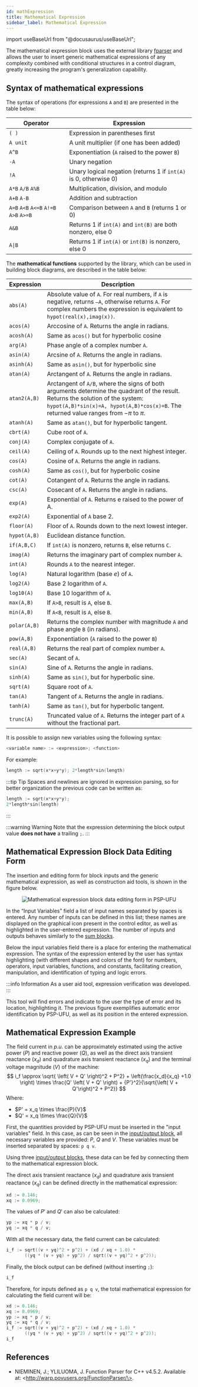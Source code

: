 ```yaml
---
id: mathExpression
title: Mathematical Expression
sidebar_label: Mathematical Expression
---
```

import useBaseUrl from "@docusaurus/useBaseUrl";

<link rel="stylesheet" href={useBaseUrl("katex/katex.min.css")} />

The mathematical expression block uses the external library [fparser](http://warp.povusers.org/FunctionParser/) and allows the user to insert generic mathematical expressions of any complexity combined with conditional structures in a control diagram, greatly increasing the program's generalization capability.

## Syntax of mathematical expressions
The syntax of operations (for expressions `A` and `B`) are presented in the table below:

|Operator|Expression|
|--------|---------|
|`( )`	|Expression in parentheses first
|`A unit`	|A unit multiplier (if one has been added)
|`A^B`	|Exponentiation (`A` raised to the power `B`)
|`-A`	|Unary negation
|`!A`	|Unary logical negation (returns $1$ if `int(A)` is $0$, otherwise $0$)
|`A*B` `A/B` `A%B`	|Multiplication, division, and modulo
|`A+B` `A-B`	|Addition and subtraction
|`A=B` `A<B` `A<=B` `A!=B` `A>B` `A>=B`	|Comparison between `A` and `B` (returns $1$ or $0$)
|`A&B`	|Returns $1$ if `int(A)` and `int(B)` are both nonzero, else $0$
|`A\|B`	|Returns $1$ if `int(A)` or `int(B)` is nonzero, else $0$

The **mathematical functions** supported by the library, which can be used in building block diagrams, are described in the table below:

|Expression|Description
|---------|---------|
|`abs(A)`|Absolute value of `A`. For real numbers, if `A` is negative, returns `–A`, otherwise returns `A`. For complex numbers the expression is equivalent to `hypot(real(x),imag(x))`.
|`acos(A)`|Arccosine of `A`. Returns the angle in radians.
|`acosh(A)`|Same as `acos()` but for hyperbolic cosine
|`arg(A)`|Phase angle of a complex number `A`.
|`asin(A)`|Arcsine of `A`. Returns the angle in radians.
|`asinh(A)`|Same as `asin()`, but for hyperbolic sine
|`atan(A)`|Arctangent of `A`. Returns the angle in radians.
|`atan2(A,B)`|Arctangent of `A/B`, where the signs of both arguments determine the quadrant of the result. Returns the solution of the system: `hypot(A,B)*sin(x)=A, hypot(A,B)*cos(x)=B`. The returned value ranges from $-\pi$ to $\pi$.
|`atanh(A)`|Same as `atan()`, but for hyperbolic tangent.
|`cbrt(A)`|Cube root of `A`.
|`conj(A)`|Complex conjugate of `A`.
|`ceil(A)`|Ceiling of `A`. Rounds up to the next highest integer.
|`cos(A)`|Cosine of `A`. Returns the angle in radians.
|`cosh(A)`|Same as `cos()`, but for hyperbolic cosine
|`cot(A)`|Cotangent of `A`. Returns the angle in radians.
|`csc(A)`|Cosecant of `A`. Returns the angle in radians.
|`exp(A)`|Exponential of `A`. Returns e raised to the power of A.
|`exp2(A)`|Exponential of `A` base 2.
|`floor(A)`|Floor of `A`. Rounds down to the next lowest integer.
|`hypot(A,B)`|Euclidean distance function.
|`if(A,B,C)`|If `int(A)` is nonzero, returns `B`, else returns `C`.
|`imag(A)`|Returns the imaginary part of complex number `A`.
|`int(A)`|Rounds `A` to the nearest integer.
|`log(A)`|Natural logarithm (base $e$) of `A`.
|`log2(A)`|Base 2 logarithm of `A`.
|`log10(A)`|Base 10 logarithm of `A`.
|`max(A,B)`|If `A>B`, result is `A`, else `B`.
|`min(A,B)`|If `A<B`, result is `A`, else `B`.
|`polar(A,B)`|Returns the complex number with magnitude `A` and phase angle `B` (in radians).
|`pow(A,B)`|Exponentiation (`A` raised to the power `B`)
|`real(A,B)`|Returns the real part of complex number `A`.
|`sec(A)`|Secant of `A`.
|`sin(A)`|Sine of `A`. Returns the angle in radians.
|`sinh(A)`|Same as `sin()`, but for hyperbolic sine.
|`sqrt(A)`|Square root of `A`.
|`tan(A)`|Tangent of `A`. Returns the angle in radians.
|`tanh(A)`|Same as `tan()`, but for hyperbolic tangent.
|`trunc(A)`|Truncated value of `A`. Returns the integer part of `A` without the fractional part.

It is possible to assign new variables using the following syntax:

``` cpp
<variable name> := <expression>; <function>
```

For example:

``` cpp
length := sqrt(x*x+y*y); 2*length*sin(length)
```

:::tip Tip
Spaces and newlines are ignored in expression parsing, so for better organization the previous code can be written as:

``` cpp
length := sqrt(x*x+y*y);
2*length*sin(length)
```

:::

:::warning Warning
Note that the expression determining the block output value **does not have** a trailing `;`.
:::

## Mathematical Expression Block Data Editing Form
The insertion and editing form for block inputs and the generic mathematical expression, as well as construction aid tools, is shown in the figure below.

<div><center><img src={useBaseUrl("images/mathExpressionForm.png")} alt="Mathematical expression block data editing form in PSP-UFU" title="Mathematical expression block data editing form in PSP-UFU" /></center></div>

In the “Input Variables” field a list of input names separated by spaces is entered. Any number of inputs can be defined in this list; these names are displayed on the graphical icon present in the control editor, as well as highlighted in the user-entered expression. The number of inputs and outputs behaves similarly to the [sum blocks](sum).

Below the input variables field there is a place for entering the mathematical expression. The syntax of the expression entered by the user has syntax highlighting (with different shapes and colors of the font) for numbers, operators, input variables, functions, and constants, facilitating creation, manipulation, and identification of typing and logic errors.

:::info Information
As a user aid tool, expression verification was developed.
:::

This tool will find errors and indicate to the user the type of error and its location, highlighting it. The previous figure exemplifies automatic error identification by PSP-UFU, as well as its position in the entered expression.

## Mathematical Expression Example
The field current in $p.u.$ can be approximately estimated using the active power ($P$) and reactive power ($Q$), as well as the direct axis transient reactance ($x_d$) and quadrature axis transient reactance ($x_q$) and the terminal voltage magnitude ($V$) of the machine:
$$
i_f \approx \sqrt{ \left( V + Q' \right)^2 + P^2} + \left(\frac{x_d}{x_q} +1.0 \right) \times \frac{Q' \left( V + Q' \right) + {P'}^2}{\sqrt{\left( V + Q'\right)^2 + P^2}}
$$
Where:
- $P' = x_q \times \frac{P}{V}$
- $Q' = x_q \times \frac{Q}{V}$

First, the quantities provided by PSP-UFU must be inserted in the "input variables" field. In this case, as can be seen in the [input/output block](io), all necessary variables are provided: $P$, $Q$ and $V$. These variables must be inserted separated by spaces: `p q v`.

Using three [input/output blocks](io), these data can be fed by connecting them to the mathematical expression block.

The direct axis transient reactance ($x_d$) and quadrature axis transient reactance ($x_q$) can be defined directly in the mathematical expression:

``` cpp
xd := 0.146;
xq := 0.0969;
```

The values of $P'$ and $Q'$ can also be calculated:

``` cpp
yp := xq * p / v;
yq := xq * q / v;
```

With all the necessary data, the field current can be calculated:

``` cpp
i_f := sqrt((v + yq)^2 + p^2) + (xd / xq + 1.0) *
       ((yq * (v + yq) + yp^2) / sqrt((v + yq)^2 + p^2));
```

Finally, the block output can be defined (without inserting `;`):

``` cpp
i_f
```

Therefore, for inputs defined as `p q v`, the total mathematical expression for calculating the field current will be:

``` cpp
xd := 0.146;
xq := 0.0969;
yp := xq * p / v;
yq := xq * q / v;
i_f := sqrt((v + yq)^2 + p^2) + (xd / xq + 1.0) *
       ((yq * (v + yq) + yp^2) / sqrt((v + yq)^2 + p^2));
i_f
```

## References
- NIEMINEN, J.; YLILUOMA, J. Function Parser for C++ v4.5.2. Available at: \<http://warp.povusers.org/FunctionParser/\>.
